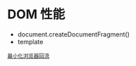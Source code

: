 # DOM 性能

* document.createDocumentFragment()
* template

[` 最小化浏览器回流 `](https://developers.google.com/speed/articles/reflow)